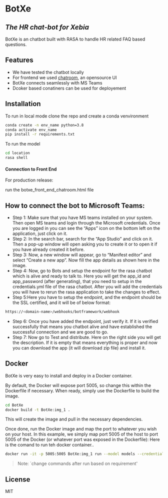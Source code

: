 # BotXe
## _The HR chat-bot for Xebia_

BotXe is an chatbot built with RASA to handle HR related FAQ based questions. 

## Features

- We have tested the chatbot locally
- For frontend we used [chatroom](https://github.com/scalableminds/chatroom), an opensource UI
- BotXe connects seamlessly with MS Teams 
- Dcoker based conatiners can be used for deployement


## Installation
To run in local mode
clone the repo and create a conda venvironment
```sh
conda create -n env_name python=3.8
conda activate env_name
pip install -r requirements.txt
```

To run the model

```sh
cd location
rasa shell
```



#### Connection to Front End

For production release:

run the botxe_front_end_chatroom.html file
## How to connect the bot to Microsoft Teams:
- Step 1: Make sure that you have MS teams installed on your system. Then open MS teams and login through the Microsoft credentials. Once you are logged in you can see the “Apps” icon on the bottom left on the application, just click on it.
- Step 2: In the search bar, search for the “App Studio” and click on it. Then a pop-up window will open asking you to create it or to open it if you have already created it before.
- Step 3: Now, a new window will appear, go to “Manifest editor” and select “Create a new app”.
Now fill the app details as shown here in the image.
- Step 4: Now, go to Bots and setup the endpoint for the rasa chatbot which is alive and ready to talk to. Here you will get the app_id and app_password (after generating), that you need to setup in the credentials.yml file of the rasa chatbot. After you will add the credentials you will have to rerun the rasa application to take the changes to effect.
- Step 5:Here you have to setup the endpoint, and the endpoint should be the SSL certified, and it will be of below format:
```sh
https://<domain-name>/webhooks/botframework/webhook
```
- Step 6: Once you have added the endpoint, just verify it. If it is verified successfully that means you chatbot alive and have established the successful connection and we are good to go.
- Step 7: Now go to Test and distribute. Here on the right side you will get the description. If it is empty that means everything is proper and now you can download the app (it will download zip file) and install it.


## Docker

BotXe is very easy to install and deploy in a Docker container.

By default, the Docker will expose port 5005, so change this within the
Dockerfile if necessary. When ready, simply use the Dockerfile to
build the image.

```sh
cd BotXe
docker build -t BotXe:img_1 .
```

This will create the image and pull in the necessary dependencies.

Once done, run the Docker image and map the port to whatever you wish on
your host. In this example, we simply map port 5005 of the host to
port 5005 of the Docker (or whatever port was exposed in the Dockerfile):
Here is the comand to run teh docker container..

```sh
docker run -it -p 5005:5005 BotXe:img_1 run --model models --credential credentials.yml --enable-api --cors "*"

```

> Note: `change commands after run based on requirement'

## License

MIT


